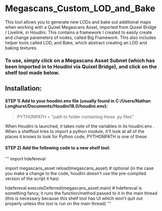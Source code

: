 # Megascans_Custom_LOD_and_Bake
This tool allows you to generate new LODs and bake out additional maps when working with a Quixel Megascans Asset, imported from Quixel Bridge / Livelink, in Houdini.  This contains a framework I created to easily create and change parameters of nodes, called Big Framework. This also includes helper tools called LOD, and Bake, which abstract creating an LOD and baking textures.

### To use, simply click on a Megascans Asset Subnet (which has been imported in to Houdini via Quixel Bridge), and click on the shelf tool made below.

## Installation:

#### STEP 1) Add to your houdini.env file (usually found in C:/Users/Nathan Longhurst/Documents/Houdini18.0/houdini.env):

> PYTHONPATH = "path to folder containing these .py files"

When Houdini is launched, it takes note of the variables in its houdini.env . When a shelftool tries to import a python module, it'll look at all of the places it knows to look for Python code, PYTHONPATH is one of these.


#### STEP 2) Add the following code to a new shelf tool:

'''
import hdefereval

import megascans_asset
reload(megascans_asset) # optional (in the case you make a change to the code, houdini doesn't use the pre-compiled version of the script it has)

hdefereval.executeDeferred(megascans_asset.main) # hdefereval is something fancy, it runs the function/method passed to it in the main thread (this is necessary because this shelf tool has UI which won't quit out properly unless this tool is run on the main thread)
'''


